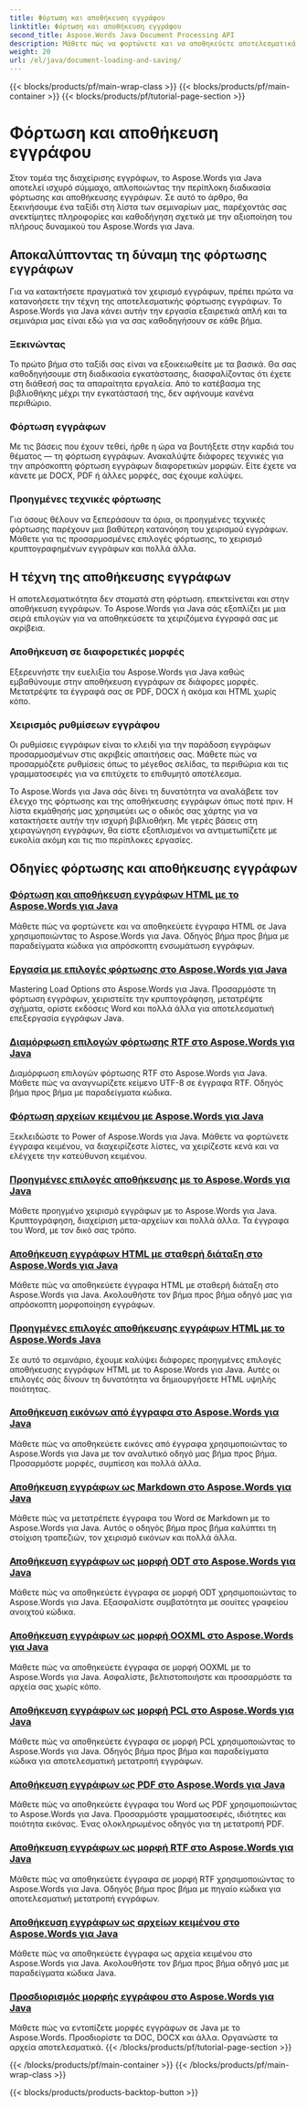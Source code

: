 ```yaml
---
title: Φόρτωση και αποθήκευση εγγράφου
linktitle: Φόρτωση και αποθήκευση εγγράφου
second_title: Aspose.Words Java Document Processing API
description: Μάθετε πώς να φορτώνετε και να αποθηκεύετε αποτελεσματικά έγγραφα χρησιμοποιώντας το Aspose.Words για Java στην ολοκληρωμένη λίστα εκμάθησης. Κύριος χειρισμός εγγράφων με ευκολία.
weight: 20
url: /el/java/document-loading-and-saving/
---
```


{{< blocks/products/pf/main-wrap-class >}}
{{< blocks/products/pf/main-container >}}
{{< blocks/products/pf/tutorial-page-section >}}

# Φόρτωση και αποθήκευση εγγράφου



Στον τομέα της διαχείρισης εγγράφων, το Aspose.Words για Java αποτελεί ισχυρό σύμμαχο, απλοποιώντας την περίπλοκη διαδικασία φόρτωσης και αποθήκευσης εγγράφων. Σε αυτό το άρθρο, θα ξεκινήσουμε ένα ταξίδι στη λίστα των σεμιναρίων μας, παρέχοντάς σας ανεκτίμητες πληροφορίες και καθοδήγηση σχετικά με την αξιοποίηση του πλήρους δυναμικού του Aspose.Words για Java.

## Αποκαλύπτοντας τη δύναμη της φόρτωσης εγγράφων

Για να κατακτήσετε πραγματικά τον χειρισμό εγγράφων, πρέπει πρώτα να κατανοήσετε την τέχνη της αποτελεσματικής φόρτωσης εγγράφων. Το Aspose.Words για Java κάνει αυτήν την εργασία εξαιρετικά απλή και τα σεμινάρια μας είναι εδώ για να σας καθοδηγήσουν σε κάθε βήμα.

### Ξεκινώντας

Το πρώτο βήμα στο ταξίδι σας είναι να εξοικειωθείτε με τα βασικά. Θα σας καθοδηγήσουμε στη διαδικασία εγκατάστασης, διασφαλίζοντας ότι έχετε στη διάθεσή σας τα απαραίτητα εργαλεία. Από το κατέβασμα της βιβλιοθήκης μέχρι την εγκατάστασή της, δεν αφήνουμε κανένα περιθώριο.

### Φόρτωση εγγράφων

Με τις βάσεις που έχουν τεθεί, ήρθε η ώρα να βουτήξετε στην καρδιά του θέματος — τη φόρτωση εγγράφων. Ανακαλύψτε διάφορες τεχνικές για την απρόσκοπτη φόρτωση εγγράφων διαφορετικών μορφών. Είτε έχετε να κάνετε με DOCX, PDF ή άλλες μορφές, σας έχουμε καλύψει.

### Προηγμένες τεχνικές φόρτωσης

Για όσους θέλουν να ξεπεράσουν τα όρια, οι προηγμένες τεχνικές φόρτωσης παρέχουν μια βαθύτερη κατανόηση του χειρισμού εγγράφων. Μάθετε για τις προσαρμοσμένες επιλογές φόρτωσης, το χειρισμό κρυπτογραφημένων εγγράφων και πολλά άλλα.

## Η τέχνη της αποθήκευσης εγγράφων

Η αποτελεσματικότητα δεν σταματά στη φόρτωση. επεκτείνεται και στην αποθήκευση εγγράφων. Το Aspose.Words για Java σάς εξοπλίζει με μια σειρά επιλογών για να αποθηκεύσετε τα χειριζόμενα έγγραφά σας με ακρίβεια.

### Αποθήκευση σε διαφορετικές μορφές

Εξερευνήστε την ευελιξία του Aspose.Words για Java καθώς εμβαθύνουμε στην αποθήκευση εγγράφων σε διάφορες μορφές. Μετατρέψτε τα έγγραφά σας σε PDF, DOCX ή ακόμα και HTML χωρίς κόπο.

### Χειρισμός ρυθμίσεων εγγράφου

Οι ρυθμίσεις εγγράφων είναι το κλειδί για την παράδοση εγγράφων προσαρμοσμένων στις ακριβείς απαιτήσεις σας. Μάθετε πώς να προσαρμόζετε ρυθμίσεις όπως το μέγεθος σελίδας, τα περιθώρια και τις γραμματοσειρές για να επιτύχετε το επιθυμητό αποτέλεσμα.

Το Aspose.Words για Java σάς δίνει τη δυνατότητα να αναλάβετε τον έλεγχο της φόρτωσης και της αποθήκευσης εγγράφων όπως ποτέ πριν. Η λίστα εκμάθησής μας χρησιμεύει ως ο οδικός σας χάρτης για να κατακτήσετε αυτήν την ισχυρή βιβλιοθήκη. Με γερές βάσεις στη χειραγώγηση εγγράφων, θα είστε εξοπλισμένοι να αντιμετωπίζετε με ευκολία ακόμη και τις πιο περίπλοκες εργασίες.

## Οδηγίες φόρτωσης και αποθήκευσης εγγράφων
### [Φόρτωση και αποθήκευση εγγράφων HTML με το Aspose.Words για Java](./loading-and-saving-html-documents/)
Μάθετε πώς να φορτώνετε και να αποθηκεύετε έγγραφα HTML σε Java χρησιμοποιώντας το Aspose.Words για Java. Οδηγός βήμα προς βήμα με παραδείγματα κώδικα για απρόσκοπτη ενσωμάτωση εγγράφων.
### [Εργασία με επιλογές φόρτωσης στο Aspose.Words για Java](./using-load-options/)
Mastering Load Options στο Aspose.Words για Java. Προσαρμόστε τη φόρτωση εγγράφων, χειριστείτε την κρυπτογράφηση, μετατρέψτε σχήματα, ορίστε εκδόσεις Word και πολλά άλλα για αποτελεσματική επεξεργασία εγγράφων Java.
### [Διαμόρφωση επιλογών φόρτωσης RTF στο Aspose.Words για Java](./configuring-rtf-load-options/)
Διαμόρφωση επιλογών φόρτωσης RTF στο Aspose.Words για Java. Μάθετε πώς να αναγνωρίζετε κείμενο UTF-8 σε έγγραφα RTF. Οδηγός βήμα προς βήμα με παραδείγματα κώδικα.
### [Φόρτωση αρχείων κειμένου με Aspose.Words για Java](./loading-text-files/)
Ξεκλειδώστε το Power of Aspose.Words για Java. Μάθετε να φορτώνετε έγγραφα κειμένου, να διαχειρίζεστε λίστες, να χειρίζεστε κενά και να ελέγχετε την κατεύθυνση κειμένου.
### [Προηγμένες επιλογές αποθήκευσης με το Aspose.Words για Java](./advance-saving-options/)
Μάθετε προηγμένο χειρισμό εγγράφων με το Aspose.Words για Java. Κρυπτογράφηση, διαχείριση μετα-αρχείων και πολλά άλλα. Τα έγγραφα του Word, με τον δικό σας τρόπο.
### [Αποθήκευση εγγράφων HTML με σταθερή διάταξη στο Aspose.Words για Java](./saving-html-documents-with-fixed-layout/)
Μάθετε πώς να αποθηκεύετε έγγραφα HTML με σταθερή διάταξη στο Aspose.Words για Java. Ακολουθήστε τον βήμα προς βήμα οδηγό μας για απρόσκοπτη μορφοποίηση εγγράφων.
### [Προηγμένες επιλογές αποθήκευσης εγγράφων HTML με το Aspose.Words Java](./advance-html-documents-saving-options/)
Σε αυτό το σεμινάριο, έχουμε καλύψει διάφορες προηγμένες επιλογές αποθήκευσης εγγράφων HTML με το Aspose.Words για Java. Αυτές οι επιλογές σάς δίνουν τη δυνατότητα να δημιουργήσετε HTML υψηλής ποιότητας.
### [Αποθήκευση εικόνων από έγγραφα στο Aspose.Words για Java](./saving-images-from-documents/)
Μάθετε πώς να αποθηκεύετε εικόνες από έγγραφα χρησιμοποιώντας το Aspose.Words για Java με τον αναλυτικό οδηγό μας βήμα προς βήμα. Προσαρμόστε μορφές, συμπίεση και πολλά άλλα.
### [Αποθήκευση εγγράφων ως Markdown στο Aspose.Words για Java](./saving-documents-as-markdown/)
Μάθετε πώς να μετατρέπετε έγγραφα του Word σε Markdown με το Aspose.Words για Java. Αυτός ο οδηγός βήμα προς βήμα καλύπτει τη στοίχιση τραπεζιών, τον χειρισμό εικόνων και πολλά άλλα.
### [Αποθήκευση εγγράφων ως μορφή ODT στο Aspose.Words για Java](./saving-documents-as-odt-format/)
Μάθετε πώς να αποθηκεύετε έγγραφα σε μορφή ODT χρησιμοποιώντας το Aspose.Words για Java. Εξασφαλίστε συμβατότητα με σουίτες γραφείου ανοιχτού κώδικα. 
### [Αποθήκευση εγγράφων ως μορφή OOXML στο Aspose.Words για Java](./saving-documents-as-ooxml-format/)
Μάθετε πώς να αποθηκεύετε έγγραφα σε μορφή OOXML με το Aspose.Words για Java. Ασφαλίστε, βελτιστοποιήστε και προσαρμόστε τα αρχεία σας χωρίς κόπο. 
### [Αποθήκευση εγγράφων ως μορφή PCL στο Aspose.Words για Java](./saving-documents-as-pcl-format/)
Μάθετε πώς να αποθηκεύετε έγγραφα σε μορφή PCL χρησιμοποιώντας το Aspose.Words για Java. Οδηγός βήμα προς βήμα και παραδείγματα κώδικα για αποτελεσματική μετατροπή εγγράφων.
### [Αποθήκευση εγγράφων ως PDF στο Aspose.Words για Java](./saving-documents-as-pdf/)
Μάθετε πώς να αποθηκεύετε έγγραφα του Word ως PDF χρησιμοποιώντας το Aspose.Words για Java. Προσαρμόστε γραμματοσειρές, ιδιότητες και ποιότητα εικόνας. Ένας ολοκληρωμένος οδηγός για τη μετατροπή PDF.
### [Αποθήκευση εγγράφων ως μορφή RTF στο Aspose.Words για Java](./saving-documents-as-rtf-format/)
Μάθετε πώς να αποθηκεύετε έγγραφα σε μορφή RTF χρησιμοποιώντας το Aspose.Words για Java. Οδηγός βήμα προς βήμα με πηγαίο κώδικα για αποτελεσματική μετατροπή εγγράφων.
### [Αποθήκευση εγγράφων ως αρχείων κειμένου στο Aspose.Words για Java](./saving-documents-as-text-files/)
Μάθετε πώς να αποθηκεύετε έγγραφα ως αρχεία κειμένου στο Aspose.Words για Java. Ακολουθήστε τον βήμα προς βήμα οδηγό μας με παραδείγματα κώδικα Java.
### [Προσδιορισμός μορφής εγγράφου στο Aspose.Words για Java](./determining-document-format/)
Μάθετε πώς να εντοπίζετε μορφές εγγράφων σε Java με το Aspose.Words. Προσδιορίστε τα DOC, DOCX και άλλα. Οργανώστε τα αρχεία αποτελεσματικά.
{{< /blocks/products/pf/tutorial-page-section >}}

{{< /blocks/products/pf/main-container >}}
{{< /blocks/products/pf/main-wrap-class >}}

{{< blocks/products/products-backtop-button >}}
